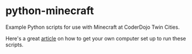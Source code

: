python-minecraft
================

Example Python scripts for use with Minecraft at CoderDojo Twin Cities.

Here's a great [article] on how to get your own computer set up to run these scripts.

[article]: http://blog.lostbearlabs.com/2013/04/25/using-the-minecraft-api-without-a-raspberry-pi-craftbukkit-and-raspberryjuice/
